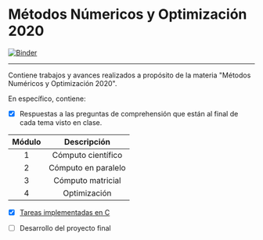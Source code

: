 # Métodos Númericos y Optimización 2020

[![Binder](https://mybinder.org/badge_logo.svg)](https://mybinder.org/v2/gh/dapivei/metodos_numericos_optimizacion-2020/master)

***

Contiene trabajos y avances realizados a propósito de la materia "Métodos Numéricos y Optimización 2020".

En específico, contiene: 

- [X] Respuestas a las preguntas de comprehensión que están al final de cada tema visto en clase.

<div align="center">


|Módulo|Descripción|
|:---:|:---:|
|1|Cómputo científico|
|2|Cómputo en paralelo|
|3|Cómputo matricial|
|4|Optimización|

</div>


- [X] [Tareas implementadas en C](https://github.com/dapivei/metodos_numericos_optimizacion-2020/tree/master/Tareas%20C)

- [ ] Desarrollo del proyecto final
